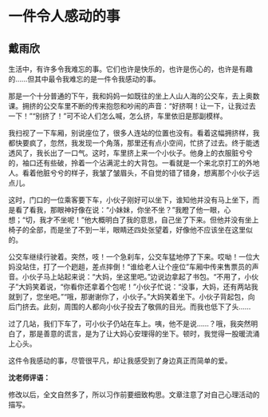 # 一件令人感动的事 #

## 戴雨欣 ##

生活中，有许多令我难忘的事。它们也许是快乐的，也许是伤心的，也许是有趣的……但其中最令我难忘的是一件令我感动的事。

那是一个十分普通的下午，我和妈妈一如既往的坐上人山人海的公交车，去上奥数课。拥挤的公交车里不断的传来抱怨和吵闹的声音：“好挤啊！让一下，让我过去一下！”“别挤了！”可不论人们怎么喊，怎么挤，车里依旧是那副模样。
   
我扫视了一下车厢，别说座位了，很多人连站的位置也没有。看着这幅拥挤样，我都快要疯了，忽然，我发现一个角落，那里还有点小空间，忙挤了过去。终于能透透风了，我长出了一口气。这时，车里挤上来一个小伙子。他身上的衣服脏兮兮的，袖口还有些破，拎着一个沾满泥土的大背包。一看就是一个来北京打工的外地人。看着他脏兮兮的样子，我皱了皱眉头，不自觉的错了错身，想离那个小伙子远点儿。
   
这时，门口的一位乘客要下车，小伙子刚好可以坐下，谁知他并没有马上坐下，而是看了看我，那眼神好像在说：“小妹妹，你坐不坐？”我瞪了他一眼，心想；“切，我才不坐呢！”他大概明白了我的意思，自己坐了下来。但他并没有坐上椅子的全部，而是坐了不到一半，眼睛还四处张望着，好像他不应该坐在这里似的。
   
公交车继续行驶着。突然，吱！一个急刹车，公交车猛地停了下来。哎呦！一位大妈没站住，打了一个趔趄，差点摔倒！“谁给老人让个座位”车厢中传来售票员的声音。小伙子马上站起来说：“大妈，坐这里吧。”边说边拿起了书包。“不用了，小伙子”大妈笑着说，“你看你还拿着个包呢！”小伙子忙说：“没事，大妈，还有两站我就到了，您坐吧。”“哦，那谢谢你了，小伙子。”大妈笑着坐下。小伙子背起包，向后门挤去。此刻，周围的人都向小伙子投去了敬佩的目光。而我也低下了头……
   
过了几站，我们下车了，可小伙子仍站在车上。咦，他不是说……？哦，我突然明白了，那是善意的谎言，是为了让大妈心安理得的坐下。顿时，我觉得一股暖流涌上心头。
   
这件令我感动的事，尽管很平凡，却让我感受到了身边真正而简单的爱。

**沈老师评语：**

修改以后，全文自然多了，所以习作前要细致构思。文章注意了对自己心理活动的描写。